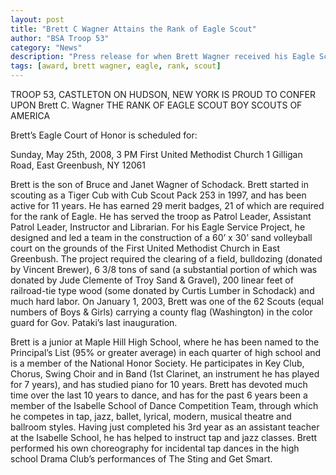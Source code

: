 ```yaml
--- 
layout: post
title: "Brett C Wagner Attains the Rank of Eagle Scout"
author: "BSA Troop 53"
category: "News"
description: "Press release for when Brett Wagner received his Eagle Scout rank."
tags: [award, brett wagner, eagle, rank, scout]
---
```


TROOP 53, CASTLETON ON HUDSON, NEW YORK IS PROUD TO CONFER UPON Brett C. Wagner THE RANK OF EAGLE SCOUT BOY SCOUTS OF AMERICA

Brett’s Eagle Court of Honor is scheduled for:

Sunday, May 25th, 2008, 3 PM
First United Methodist Church
1 Gilligan Road, East Greenbush, NY 12061

Brett is the son of Bruce and Janet Wagner of Schodack.  Brett started in scouting as a Tiger Cub with Cub Scout Pack 253 in 1997, and has been active for 11 years.  He has earned 29 merit badges, 21 of which are required for the rank of Eagle.  He has served the troop as Patrol Leader, Assistant Patrol Leader, Instructor and Librarian.  For his Eagle Service Project, he designed and led a team in the construction of a 60’ x 30’ sand volleyball court on the grounds of the First United Methodist Church in East Greenbush. The project required the clearing of a field, bulldozing (donated by Vincent Brewer), 6 3/8 tons of sand (a substantial portion of which was donated by Jude Clemente of Troy Sand & Gravel), 200 linear feet of railroad-tie type wood (some donated by Curtis Lumber in Schodack) and much hard labor. On January 1, 2003, Brett was one of the 62 Scouts (equal numbers of Boys & Girls) carrying a county flag (Washington) in the color guard for Gov. Pataki’s last inauguration.

Brett is a junior at Maple Hill High School, where he has been named to the Principal’s List (95% or greater average) in each quarter of high school and is a member of the National Honor Society.  He participates in Key Club, Chorus, Swing Choir and in Band (1st Clarinet, an instrument he has played for 7 years), and has studied piano for 10 years. Brett has devoted much time over the last 10 years to dance, and has for the past 6 years been a member of the Isabelle School of Dance Competition Team, through which he competes in tap, jazz, ballet, lyrical, modern, musical theatre and ballroom styles.  Having just completed his 3rd year as an assistant teacher at the Isabelle School, he has helped to instruct tap and jazz classes.  Brett performed his own choreography for incidental tap dances in the high school Drama Club’s performances of The Sting and Get Smart.
